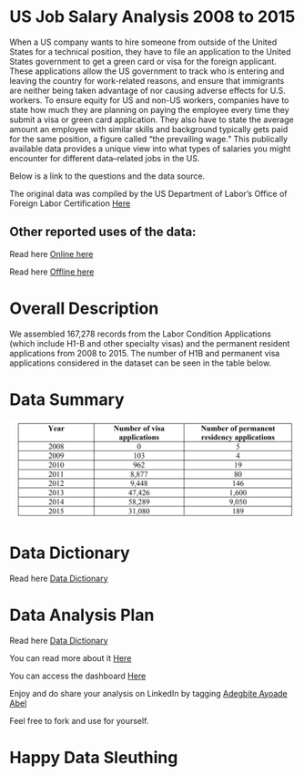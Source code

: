 # US Job Salary Analysis 2008 to 2015
When a US company wants to hire someone from outside of the United States for a technical
position, they have to file an application to the United States government to get a green card or visa
for the foreign applicant. These applications allow the US government to track who is entering and
leaving the country for work-related reasons, and ensure that immigrants are neither being taken
advantage of nor causing adverse effects for U.S. workers. To ensure equity for US and non-US
workers, companies have to state how much they are planning on paying the employee every time
they submit a visa or green card application. They also have to state the average amount an
employee with similar skills and background typically gets paid for the same position, a figure
called “the prevailing wage.” This publically available data provides a unique view into what types
of salaries you might encounter for different data–related jobs in the US.

Below is a link to the questions and the data source.

The original data was compiled by the US Department of Labor’s Office of Foreign Labor
Certification [Here](http://www.foreignlaborcert.doleta.gov/performancedata.cfm)

## Other reported uses of the data:

Read here [Online here](http://data.jobsintech.io/)

Read here [Offline here](http://blog.bigml.com/2013/10/01/using-text-analysis-to-predict-h1-b-wages/)

# Overall Description
We assembled 167,278 records from the Labor Condition Applications (which include H1-B and
other specialty visas) and the permanent resident applications from 2008 to 2015. The number of
H1B and permanent visa applications considered in the dataset can be seen in the table below.

# Data Summary
<p> <a href="#" target="blank"><img src="https://github.com/tripleaceme/US-Job-Salary-Data-Analysis/blob/main/data%20summary.PNG" alt="Data Summary" /></a> </p>

# Data Dictionary
Read here [Data Dictionary](https://github.com/tripleaceme/US-Job-Salary-Data-Analysis/blob/main/Salary-Data-Set-Description.pdf)

# Data Analysis Plan
Read here [Data Dictionary](https://github.com/tripleaceme/US-Job-Salary-Data-Analysis/blob/main/Salary-Data-Set-Analysis-Plan.pdf)


You can read more about it [Here]()


You can access the dashboard [Here](#)

Enjoy and do share your analysis on LinkedIn by tagging [Adegbite Ayoade Abel](https://www.linkedin.com/in/tripleaceme/)


Feel free to fork and use for yourself.


# Happy Data Sleuthing
